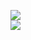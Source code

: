 [![](https://img.shields.io/badge/Made%20With-Github%20Spray-lightgrey.svg?style=for-the-badge&logo=github)](https://github.com/Annihil/github-spray#3066)  
[![](https://i.imgur.com/2DrTn0Z.gif)](https://github.com/Annihil/github-spray)